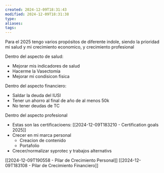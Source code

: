 ```yaml
---
created: 2024-12-09T18:31:43
modified: 2024-12-09T18:31:38
type: 
aliases: 
tags:
---
```

Para el 2025 tengo varios propósitos de diferente indole, siendo la prioridad mi salud y mi crecimiento economico, y crecimiento profesional

Dentro del aspecto de salud:
- Mejorar mis indicadores de salud
- Hacerme la Vasectomia
- Mejorar mi condisicon fisica

Dentro del aspecto financiero:
- Saldar la deuda del IUSI
- Tener un ahorro al final de año de al menos 50k
- No tener deudas de TC

Dentro del aspecto profesional
- Estas son las certificacioens: [[2024-12-09T183210 - Certification goals 2025]]
- Crecer en mi marca personal
	- Creacion de contenido
	- Portafolio
- Crecer/normalizar syprotec y trabajos alternativs


[[2024-12-09T190558 - Pilar de Crecimiento Personal]]
[[2024-12-09T183108 - Pilar de Crecimiento Financiero]]

